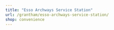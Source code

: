 ```yaml
---
title: "Esso Archways Service Station"
url: /grantham/esso-archways-service-station/
shop: convenience
---
```

